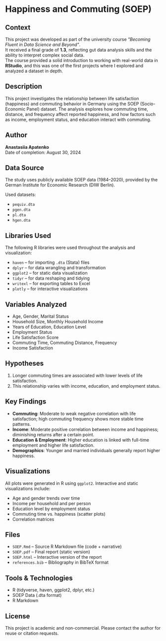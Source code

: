 
# Happiness and Commuting (SOEP)

## Context
This project was developed as part of the university course *"Becoming Fluent in Data Science and Beyond"*.  
It received a final grade of **1.3**, reflecting gut data analysis skills and the ability to interpret complex social data.  
The course provided a solid introduction to working with real-world data in **RStudio**, and this was one of the first projects where I explored and analyzed a dataset in depth.

## Description
This project investigates the relationship between life satisfaction (happiness) and commuting behavior in Germany using the SOEP (Socio-Economic Panel) dataset. The analysis explores how commuting time, distance, and frequency affect reported happiness, and how factors such as income, employment status, and education interact with commuting.

## Author
**Anastasiia Apatenko**  
Date of completion: August 30, 2024

## Data Source
The study uses publicly available SOEP data (1984–2020), provided by the German Institute for Economic Research (DIW Berlin).

Used datasets:
- `pequiv.dta`
- `pgen.dta`
- `pl.dta`
- `hgen.dta`

## Libraries Used

The following R libraries were used throughout the analysis and visualization:

- `haven` – for importing `.dta` (Stata) files  
- `dplyr` – for data wrangling and transformation  
- `ggplot2` – for static data visualization  
- `tidyr` – for data reshaping and tidying  
- `writexl` – for exporting tables to Excel  
- `plotly` – for interactive visualizations

## Variables Analyzed
- Age, Gender, Marital Status  
- Household Size, Monthly Household Income  
- Years of Education, Education Level  
- Employment Status  
- Life Satisfaction Score  
- Commuting Time, Commuting Distance, Frequency  
- Income Satisfaction  

## Hypotheses
1. Longer commuting times are associated with lower levels of life satisfaction.  
2. This relationship varies with income, education, and employment status.

## Key Findings
- **Commuting**: Moderate to weak negative correlation with life satisfaction; high commuting frequency shows more stable time patterns.
- **Income**: Moderate positive correlation between income and happiness; diminishing returns after a certain point.
- **Education & Employment**: Higher education is linked with full-time employment and higher life satisfaction.
- **Demographics**: Younger and married individuals generally report higher happiness.

## Visualizations
All plots were generated in R using `ggplot2`. Interactive and static visualizations include:
- Age and gender trends over time  
- Income per household and per person  
- Education level by employment status  
- Commuting time vs. happiness (scatter plots)  
- Correlation matrices



## Files
- `SOEP.Rmd` – Source R Markdown file (code + narrative)
- `SOEP.pdf` – Final report (static version)
- `SOEP.html` – Interactive version of the report
- `references.bib` – Bibliography in BibTeX format

## Tools & Technologies
- R (tidyverse, haven, ggplot2, dplyr, etc.)
- SOEP Data (.dta format)
- R Markdown

## License
This project is academic and non-commercial. Please contact the author for reuse or citation requests.

